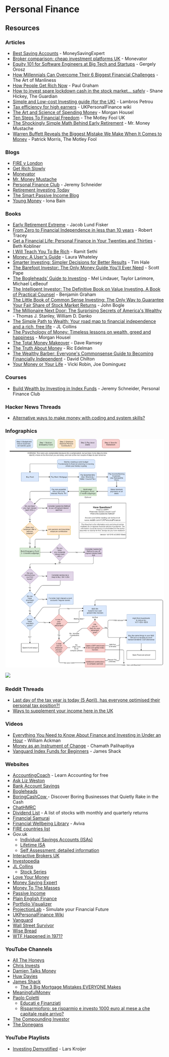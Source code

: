 # Personal Finance

## Resources

### Articles

* [Best Saving Accounts](https://www.moneysavingexpert.com/savings/savings-accounts-best-interest/) - MoneySavingExpert
* [Broker comparison: cheap investment platforms UK](https://monevator.com/compare-uk-cheapest-online-brokers/) - Monevator
* [Equity 101 for Software Engineers at Big Tech and Startups](https://blog.pragmaticengineer.com/equity-for-software-engineers/) - Gergely Orosz
* [How Millennials Can Overcome Their 6 Biggest Financial Challenges](https://www.artofmanliness.com/articles/millennials-can-overcome-6-biggest-financial-challenges/) - The Art of Manliness
* [How People Get Rich Now](https://paulgraham.com/richnow.html) - Paul Graham
* [How to invest spare lockdown cash in the stock market… safely](https://www.theguardian.com/money/2021/jan/31/how-to-invest-spare-lockdown-cash-in-the-stock-market-safely) - Shane Hickey, The Guardian
* [Simple and Low-cost Investing guide (for the UK)](https://www.lambrospetrou.com/articles/simple-low-cost-investing-in-uk/) - Lambros Petrou
* [Tax efficiency for high earners](https://ukpersonal.finance/tax-efficiency-for-high-earners/) - UKPersonalFinance wiki
* [The Art and Science of Spending Money](https://collabfund.com/blog/the-art-and-science-of-spending-money/) - Morgan Housel
* [Ten Steps To Financial Freedom](https://www.fool.co.uk/ten-steps-to-financial-freedom/) - The Motley Fool UK
* [The Shockingly Simple Math Behind Early Retirement](https://www.mrmoneymustache.com/2012/01/13/the-shockingly-simple-math-behind-early-retirement/) - Mr. Money Mustache
* [Warren Buffett Reveals the Biggest Mistake We Make When It Comes to Money](https://www.fool.com/investing/general/2014/02/08/warren-buffett-reveals-the-biggest-mistake-we-make.aspx) - Patrick Morris, The Motley Fool

### Blogs

* [FIRE v London](https://firevlondon.com/)
* [Get Rich Slowly](https://www.getrichslowly.org/)
* [Monevator](https://monevator.com/)
* [Mr. Money Mustache](https://www.mrmoneymustache.com/)
* [Personal Finance Club](https://www.personalfinanceclub.com/blog/) - Jeremy Schneider
* [Retirement Investing Today](http://www.retirementinvestingtoday.com/)
* [The Smart Passive Income Blog](https://www.smartpassiveincome.com/)
* [Young Money](https://www.youngmoneyblog.co.uk/) - Iona Bain

### Books

* [Early Retirement Extreme](https://www.amazon.co.uk/Early-Retirement-Extreme-Philosophical-Independence/dp/145360121X) - Jacob Lund Fisker
* [From Zero to Financial Independence in less than 10 years](https://www.amazon.co.uk/Zero-Financial-Independence-less-Years-ebook/dp/B01N6FT93S) - Robert Tracey
* [Get a Financial Life: Personal Finance in Your Twenties and Thirties](https://smile.amazon.co.uk/dp/1476782385/) - Beth Kobliner
* [I Will Teach You To Be Rich](https://smile.amazon.co.uk/dp/1523505745/) - Ramit Sethi
* [Money: A User's Guide](https://smile.amazon.co.uk/dp/0008308314) - Laura Whateley
* [Smarter Investing: Simpler Decisions for Better Results](https://smile.amazon.co.uk/dp/0273785370/) - Tim Hale
* [The Barefoot Investor: The Only Money Guide You'll Ever Need](https://smile.amazon.co.uk/dp/0730324214) - Scott Pape
* [The Bogleheads’ Guide to Investing](https://smile.amazon.co.uk/dp/1118921283/) - Mel Lindauer, Taylor Larimore, Michael LeBeouf
* [The Intelligent Investor: The Definitive Book on Value Investing. A Book of Practical Counsel](https://smile.amazon.co.uk/dp/0060555661/) - Benjamin Graham
* [The Little Book of Common Sense Investing: The Only Way to Guarantee Your Fair Share of Stock Market Returns](https://smile.amazon.co.uk/dp/1119404509/) - John Bogle
* [The Millionaire Next Door: The Surprising Secrets of America's Wealthy](https://smile.amazon.co.uk/dp/1589795474) - Thomas J. Stanley, William D. Danko
* [The Simple Path to Wealth: Your road map to financial independence and a rich, free life](https://smile.amazon.co.uk/dp/1533667926) - JL Collins
* [The Psychology of Money: Timeless lessons on wealth, greed and happiness](https://www.amazon.co.uk/Psychology-Money-Timeless-lessons-happiness/dp/0857197681) - Morgan Housel
* [The Total Money Makeover](https://smile.amazon.co.uk/dp/1595555277/) - Dave Ramsey
* [The Truth About Money](https://smile.amazon.co.uk/dp/0062006487) - Ric Edelman
* [The Wealthy Barber: Everyone's Commonsense Guide to Becoming Financially Independent](https://smile.amazon.co.uk/dp/0761513116/) - David Chilton
* [Your Money or Your Life](https://smile.amazon.co.uk/dp/0143115766/) - Vicki Robin, Joe Dominguez

### Courses

* [Build Wealth by Investing in Index Funds](https://courses.personalfinanceclub.com/courses/take/build-wealth-by-investing-in-index-funds-2022/) - Jeremy Schneider, Personal Finance Club

### Hacker News Threads

* [Alternative ways to make money with coding and system skills?](https://news.ycombinator.com/item?id=33619650)

### Infographics

![r/UKPersonalFinance flowchart](<../../.gitbook/assets/image (2).png>)

![](https://flowchart.ukpersonal.finance/)

### Reddit Threads

* [Last day of the tax year is today (5 April), has everyone optimised their personal tax position?!](https://www.reddit.com/r/UKPersonalFinance/comments/twsgmn/last\_day\_of\_the\_tax\_year\_is\_today\_5\_april\_has/)
* [Ways to supplement your income here in the UK](https://www.reddit.com/r/UKPersonalFinance/comments/yx2ns4/ways\_to\_supplement\_your\_income\_here\_in\_the\_uk/)

### Videos

* [Everything You Need to Know About Finance and Investing in Under an Hour](https://www.youtube.com/watch?v=WEDIj9JBTC8) - William Ackman
* [Money as an Instrument of Change](https://www.youtube.com/watch?v=PMotykw0SIk) - Chamath Palihapitiya
* [Vanguard Index Funds for Beginners](https://www.youtube.com/watch?v=aL-GgWkA25Q) - James Shack

### Websites

* [AccountingCoach](https://www.accountingcoach.com/) - Learn Accounting for free
* [Ask Liz Weston](https://asklizweston.com/)
* [Bank Account Savings](https://bankaccountsavings.co.uk/)
* [Bogleheads](https://www.bogleheads.org/wiki/Main\_Page)
* [BoringCashCow ](https://boringcashcow.com/)- Discover Boring Businesses that Quietly Rake in the Cash
* [ChatHMRC](https://chat-hmrc.vercel.app/)
* [Dividend List](https://thedividendlist.com/) - A list of stocks with monthly and quarterly returns
* [Financial Samurai](https://www.financialsamurai.com/)
* [Financial Wellbeing Library](https://www.aviva.co.uk/services/wellbeing-library/financial-wellbeing/) - Aviva
* [FIRE countries list](https://firecountrieslist.com/)
* Gov.uk
  * [Individual Savings Accounts (ISAs)](https://www.gov.uk/individual-savings-accounts)
  * [Lifetime ISA](https://www.gov.uk/lifetime-isa)
  * [Self Assessment: detailed information](https://www.gov.uk/topic/personal-tax/self-assessment)
* [Interactive Brokers UK](https://www.interactivebrokers.co.uk/en/home.php)
* [Investopedia](https://www.investopedia.com/)
* [JL Collins](https://jlcollinsnh.com/)
  * [Stock Series](https://jlcollinsnh.com/stock-series/)
* [Love Your Money](https://www.loveyourmoney.org/)
* [Money Saving Expert](https://www.moneysavingexpert.com/)
* [Money To The Masses](https://moneytothemasses.com/)
* [Passive Income](https://my-passive-income.eu/)
* [Plain English Finance](https://plainenglishfinance.co.uk/)
* [Portfolio Visualizer](https://www.portfoliovisualizer.com/)
* [ProjectionLab](https://projectionlab.com/) - Simulate your Financial Future
* [UKPersonalFinance Wiki](https://ukpersonal.finance/)
* [Vanguard](https://www.vanguardinvestor.co.uk/)
* [Wall Street Survivor](https://www.wallstreetsurvivor.com/)
* [Wise Bread](https://www.wisebread.com/)
* [WTF Happened in 1971?](https://wtfhappenedin1971.com/)

### YouTube Channels

* [All The Honeys](https://www.youtube.com/@Marta-allthehoneys/videos)
* [Chris Invests](https://www.youtube.com/@ChrisInvests/videos)
* [Damien Talks Money](https://www.youtube.com/@DamienTalksMoney/videos)
* [Huw Davies](https://www.youtube.com/@Huwsview/videos)
* [James Shack](https://www.youtube.com/@JamesShack/videos)
  * [The 3 Big Mortgage Mistakes EVERYONE Makes](https://www.youtube.com/watch?v=AjLlS\_Qofcw)
* [MeaningfulMoney](https://www.youtube.com/@MeaningfulMoney/videos)
* [Paolo Coletti](https://www.youtube.com/@PaoloColetti)
  * [Educati e Finanziati](https://www.youtube.com/playlist?list=PLfuzpc-H8qcdyEb5rpgYhN2P7cJGR1i9h)
  * [Risparmioforo: se risparmio e investo 1000 euro al mese a che capitale reale arrivo?](https://www.youtube.com/watch?v=LPb\_h-lPqUs)
* [The Compounding Investor](https://www.youtube.com/@TheCompoundingInvestor/videos)
* [The Donegans](https://www.youtube.com/@rebeldonegans/videos)

### YouTube Playlists

* [Investing Demystified](https://www.youtube.com/playlist?list=PLXy71rkGuCjXLg9N8zowwUpXCYfBcMJFK) - Lars Kroijer
